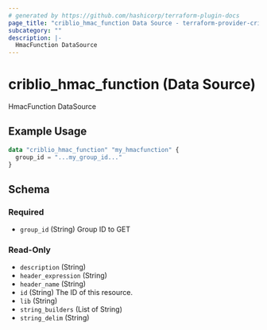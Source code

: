 ```yaml
---
# generated by https://github.com/hashicorp/terraform-plugin-docs
page_title: "criblio_hmac_function Data Source - terraform-provider-criblio"
subcategory: ""
description: |-
  HmacFunction DataSource
---
```


# criblio_hmac_function (Data Source)

HmacFunction DataSource

## Example Usage

```terraform
data "criblio_hmac_function" "my_hmacfunction" {
  group_id = "...my_group_id..."
}
```

<!-- schema generated by tfplugindocs -->
## Schema

### Required

- `group_id` (String) Group ID to GET

### Read-Only

- `description` (String)
- `header_expression` (String)
- `header_name` (String)
- `id` (String) The ID of this resource.
- `lib` (String)
- `string_builders` (List of String)
- `string_delim` (String)
